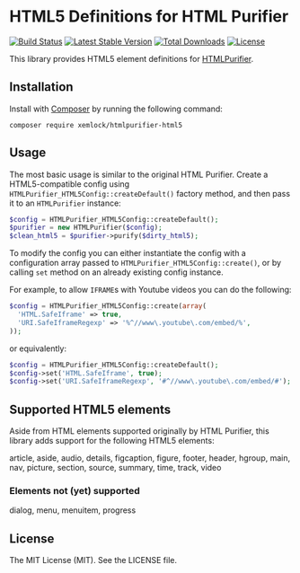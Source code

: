 # HTML5 Definitions for HTML Purifier

[![Build Status](https://travis-ci.org/xemlock/htmlpurifier-html5.svg?branch=master)](https://travis-ci.org/xemlock/htmlpurifier-html5)
[![Latest Stable Version](https://poser.pugx.org/xemlock/htmlpurifier-html5/v/stable)](https://packagist.org/packages/xemlock/htmlpurifier-html5)
[![Total Downloads](https://poser.pugx.org/xemlock/htmlpurifier-html5/downloads)](https://packagist.org/packages/xemlock/htmlpurifier-html5)
[![License](https://poser.pugx.org/xemlock/htmlpurifier-html5/license)](https://packagist.org/packages/xemlock/htmlpurifier-html5)

This library provides HTML5 element definitions for [HTMLPurifier](http://htmlpurifier.org/).

## Installation

Install with [Composer](https://getcomposer.org/) by running the following command:

```
composer require xemlock/htmlpurifier-html5
```

## Usage

The most basic usage is similar to the original HTML Purifier. Create a HTML5-compatible config
using `HTMLPurifier_HTML5Config::createDefault()` factory method, and then pass it to an `HTMLPurifier` instance:

```php
$config = HTMLPurifier_HTML5Config::createDefault();
$purifier = new HTMLPurifier($config);
$clean_html5 = $purifier->purify($dirty_html5);
```

To modify the config you can either instantiate the config with a configuration array passed to
`HTMLPurifier_HTML5Config::create()`, or by calling `set` method on an already existing config instance.

For example, to allow `IFRAME`s with Youtube videos you can do the following:

```php
$config = HTMLPurifier_HTML5Config::create(array(
  'HTML.SafeIframe' => true,
  'URI.SafeIframeRegexp' => '%^//www\.youtube\.com/embed/%',
));
```

or equivalently:

```php
$config = HTMLPurifier_HTML5Config::createDefault();
$config->set('HTML.SafeIframe', true);
$config->set('URI.SafeIframeRegexp', '#^//www\.youtube\.com/embed/#');
```

## Supported HTML5 elements

Aside from HTML elements supported originally by HTML Purifier, this library
adds support for the following HTML5 elements:

article, aside, audio, details, figcaption, figure, footer, header, hgroup, main, nav, picture, section, source, summary, time, track, video

### Elements not (yet) supported

dialog, menu, menuitem, progress

## License

The MIT License (MIT). See the LICENSE file.
